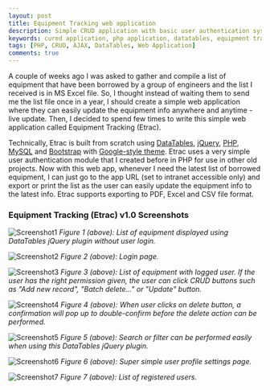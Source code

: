 ```yaml
---
layout: post
title: Equipment Tracking web application
description: Simple CRUD application with basic user authentication system for internal equipment tracking.
keywords: cured application, php application, datatables, equipment tracking web app, crud ajax web application
tags: [PHP, CRUD, AJAX, DataTables, Web Application]
comments: true
---
```


A couple of weeks ago I was asked to gather and compile a list of equipment that have been borrowed by a group of engineers and the list I received is in MS Excel file. So, I thought instead of waiting them to send me the list file once in a year, I should create a simple web application where they can easily update the equipment info anywhere and anytime - live update. Then, I decided to spend few times to write this simple web application called Equipment Tracking (Etrac).

Technically, Etrac is built from scratch using [DataTables](https://datatables.net/), [jQuery](https://jquery.com/), [PHP](http://php.net/), [MySQL](https://www.mysql.com/) and [Bootstrap](http://getbootstrap.com/) with [Google-style theme](https://todc.github.io/todc-bootstrap/). Etrac uses a very simple user authentication module that I created before in PHP for use in other old projects. Now with this web app, whenever I need the latest list of borrowed equipment, I can just go to the app URL (set to intranet accessible only) and export or print the list as the user can easily update the equipment info to the latest info. Etrac supports exporting to PDF, Excel and CSV file format.

### Equipment Tracking (Etrac) v1.0 Screenshots

![Screenshot1](http://i.imgur.com/dzJf6Wy.png)
*Figure 1 (above): List of equipment displayed using DataTables jQuery plugin without user login.*

![Screenshot2](http://i.imgur.com/U0KobRL.png)
*Figure 2 (above): Login page.*

![Screenshot3](http://i.imgur.com/Lsx4JkX.png)
*Figure 3 (above): List of equipment with logged user. If the user has the right permission given, the user can click CRUD buttons such as "Add new record", "Batch delete..." or "Update" button.*

![Screenshot4](http://i.imgur.com/s2Sud2z.png)
*Figure 4 (above): When user clicks on delete button, a confirmation will pop up to double-confirm before the delete action can be performed.*

![Screenshot5](http://i.imgur.com/ulkAEDG.png)
*Figure 5 (above): Search or filter can be performed easily when using this DataTables jQuery plugin.*

![Screenshot6](http://i.imgur.com/TTdjjVV.png)
*Figure 6 (above): Super simple user profile settings page.*

![Screenshot7](http://i.imgur.com/sluB9Lk.png)
*Figure 7 (above): List of registered users.*
